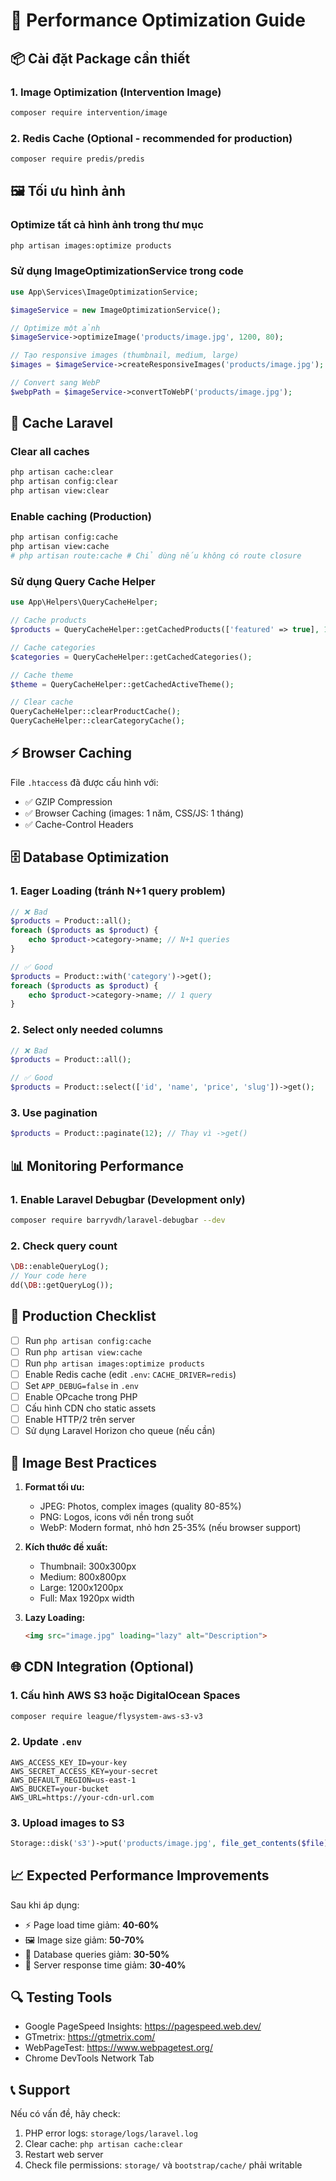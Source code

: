 # 🚀 Performance Optimization Guide

## 📦 Cài đặt Package cần thiết

### 1. Image Optimization (Intervention Image)
```bash
composer require intervention/image
```

### 2. Redis Cache (Optional - recommended for production)
```bash
composer require predis/predis
```

## 🖼️ Tối ưu hình ảnh

### Optimize tất cả hình ảnh trong thư mục
```bash
php artisan images:optimize products
```

### Sử dụng ImageOptimizationService trong code
```php
use App\Services\ImageOptimizationService;

$imageService = new ImageOptimizationService();

// Optimize một ảnh
$imageService->optimizeImage('products/image.jpg', 1200, 80);

// Tạo responsive images (thumbnail, medium, large)
$images = $imageService->createResponsiveImages('products/image.jpg');

// Convert sang WebP
$webpPath = $imageService->convertToWebP('products/image.jpg');
```

## 💾 Cache Laravel

### Clear all caches
```bash
php artisan cache:clear
php artisan config:clear
php artisan view:clear
```

### Enable caching (Production)
```bash
php artisan config:cache
php artisan view:cache
# php artisan route:cache # Chỉ dùng nếu không có route closure
```

### Sử dụng Query Cache Helper
```php
use App\Helpers\QueryCacheHelper;

// Cache products
$products = QueryCacheHelper::getCachedProducts(['featured' => true], 12);

// Cache categories
$categories = QueryCacheHelper::getCachedCategories();

// Cache theme
$theme = QueryCacheHelper::getCachedActiveTheme();

// Clear cache
QueryCacheHelper::clearProductCache();
QueryCacheHelper::clearCategoryCache();
```

## ⚡ Browser Caching

File `.htaccess` đã được cấu hình với:
- ✅ GZIP Compression
- ✅ Browser Caching (images: 1 năm, CSS/JS: 1 tháng)
- ✅ Cache-Control Headers

## 🗄️ Database Optimization

### 1. Eager Loading (tránh N+1 query problem)
```php
// ❌ Bad
$products = Product::all();
foreach ($products as $product) {
    echo $product->category->name; // N+1 queries
}

// ✅ Good
$products = Product::with('category')->get();
foreach ($products as $product) {
    echo $product->category->name; // 1 query
}
```

### 2. Select only needed columns
```php
// ❌ Bad
$products = Product::all();

// ✅ Good
$products = Product::select(['id', 'name', 'price', 'slug'])->get();
```

### 3. Use pagination
```php
$products = Product::paginate(12); // Thay vì ->get()
```

## 📊 Monitoring Performance

### 1. Enable Laravel Debugbar (Development only)
```bash
composer require barryvdh/laravel-debugbar --dev
```

### 2. Check query count
```php
\DB::enableQueryLog();
// Your code here
dd(\DB::getQueryLog());
```

## 🔧 Production Checklist

- [ ] Run `php artisan config:cache`
- [ ] Run `php artisan view:cache`
- [ ] Run `php artisan images:optimize products`
- [ ] Enable Redis cache (edit `.env`: `CACHE_DRIVER=redis`)
- [ ] Set `APP_DEBUG=false` in `.env`
- [ ] Enable OPcache trong PHP
- [ ] Cấu hình CDN cho static assets
- [ ] Enable HTTP/2 trên server
- [ ] Sử dụng Laravel Horizon cho queue (nếu cần)

## 🎯 Image Best Practices

1. **Format tối ưu:**
   - JPEG: Photos, complex images (quality 80-85%)
   - PNG: Logos, icons với nền trong suốt
   - WebP: Modern format, nhỏ hơn 25-35% (nếu browser support)

2. **Kích thước đề xuất:**
   - Thumbnail: 300x300px
   - Medium: 800x800px
   - Large: 1200x1200px
   - Full: Max 1920px width

3. **Lazy Loading:**
   ```html
   <img src="image.jpg" loading="lazy" alt="Description">
   ```

## 🌐 CDN Integration (Optional)

### 1. Cấu hình AWS S3 hoặc DigitalOcean Spaces
```bash
composer require league/flysystem-aws-s3-v3
```

### 2. Update `.env`
```env
AWS_ACCESS_KEY_ID=your-key
AWS_SECRET_ACCESS_KEY=your-secret
AWS_DEFAULT_REGION=us-east-1
AWS_BUCKET=your-bucket
AWS_URL=https://your-cdn-url.com
```

### 3. Upload images to S3
```php
Storage::disk('s3')->put('products/image.jpg', file_get_contents($file));
```

## 📈 Expected Performance Improvements

Sau khi áp dụng:
- ⚡ Page load time giảm: **40-60%**
- 🖼️ Image size giảm: **50-70%**
- 💾 Database queries giảm: **30-50%**
- 🚀 Server response time giảm: **30-40%**

## 🔍 Testing Tools

- Google PageSpeed Insights: https://pagespeed.web.dev/
- GTmetrix: https://gtmetrix.com/
- WebPageTest: https://www.webpagetest.org/
- Chrome DevTools Network Tab

## 📞 Support

Nếu có vấn đề, hãy check:
1. PHP error logs: `storage/logs/laravel.log`
2. Clear cache: `php artisan cache:clear`
3. Restart web server
4. Check file permissions: `storage/` và `bootstrap/cache/` phải writable
